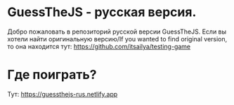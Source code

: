 # GuessTheJS - русская версия.
Добро пожаловать в репозиторий русской версии GuessTheJS.
Если вы хотели найти оригинальную версию/If you wanted to find original version, то она находится тут: https://github.com/itsailya/testing-game
# Где поиграть?
Тут: https://guessthejs-rus.netlify.app
